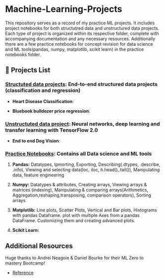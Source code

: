 # Machine-Learning-Projects
This repository serves as a record of my practice ML projects. It includes project notebooks for both structutred data and unstructured data projects. Each type of project is organized within its respective folder, complete with accompanying documentation and any necessary resources. Additionally there are a few practice notebooks for concept revision for data science and ML tools(pandas, numpy, matplotlib, scikit learn) in the practice notebooks folder.

## 📄 Projects List

### [Structuted data projects](https://github.com/Rishikesh-Jadhav/CMSC848F-3D-Vision/tree/main/Project1): End-to-end structured data projects (classification and regression)
- **Heart Disease Classification**:

 <!-- 1. __Rendering First Mesh:__ Acquired a basic understanding of mesh rendering using PyTorch3D.

  2. __Practicing with Cameras:__ Created 360-degree gifs and set camera viewpoints for rendering.

  3. __Re-creating the Dolly Zoom:__ Successfully implemented the Dolly Zoom effect in PyTorch3D.
     <img src="reviews_and_presentations/outputs/a1_dolly_zoom.png" alt="dolly zoom" width="400"/> -->

- **Bluebook bulldozer price regression**:

<!--  1. __Rendering First Mesh:__ Acquired a basic understanding of mesh rendering using PyTorch3D.

  2. __Practicing with Cameras:__ Created 360-degree gifs and set camera viewpoints for rendering.

  3. __Re-creating the Dolly Zoom:__ Successfully implemented the Dolly Zoom effect in PyTorch3D.
     <img src="reviews_and_presentations/outputs/a1_dolly_zoom.png" alt="dolly zoom" width="400"/> -->
     
  ### [Unstructuted data project](https://github.com/Rishikesh-Jadhav/CMSC848F-3D-Vision/tree/main/Project2):  Neural networks, deep learning and transfer learning with TensorFlow 2.0
 
- **End to end Dog Vision**:

<!--  1. __Rendering First Mesh:__ Acquired a basic understanding of mesh rendering using PyTorch3D.

  2. __Practicing with Cameras:__ Created 360-degree gifs and set camera viewpoints for rendering.

  3. __Re-creating the Dolly Zoom:__ Successfully implemented the Dolly Zoom effect in PyTorch3D.
     <img src="reviews_and_presentations/outputs/a1_dolly_zoom.png" alt="dolly zoom" width="400"/> -->

### [Practice Notebooks](https://github.com/Rishikesh-Jadhav/Machine-Learning-Practice-Projects/practice_notebooks):  Contains all Data science and ML tools
 
  1. __Pandas:__ Datatypes, Ipmorting, Exporting, Describing(.dtypes, .describe, .info), Viewing and selecting data(loc, iloc, h.head(),.tail()), Manipulating data, feature engineering
  
  2. __Numpy:__ Datatypes & attributes, Creating arrays, Viewing arrays & matrices (indexing), Manipulating & comparing arrays(Arithmetics, Aggregation,reshaping,transposing, comparison operators), Sorting arrays
  
  3. __Matplotlib:__ Line plots, Scatter Plots, Vertical and Bar plots, Histograms with pandas Dataframe. plot with multiple Axes from a pandas DataFrame. Customizing them and creating advanced plots.
  
  4. __Scikit Learn:__ 

  
## Additional Resources
Huge thanks to Andrei Neagoie & Daniel Bourke for their ML Zero to mastery Bootcamp! 
- [Reference](https://zerotomastery.io/courses/machine-learning-and-data-science-bootcamp/)


